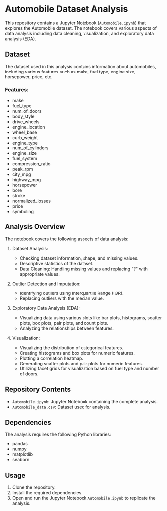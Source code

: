 # Automobile Dataset Analysis

This repository contains a Jupyter Notebook (`Automobile.ipynb`) that explores the Automobile dataset. The notebook covers various aspects of data analysis including data cleaning, visualization, and exploratory data analysis (EDA).

## Dataset
The dataset used in this analysis contains information about automobiles, including various features such as make, fuel type, engine size, horsepower, price, etc.

### Features:
- make
- fuel_type
- num_of_doors
- body_style
- drive_wheels
- engine_location
- wheel_base
- curb_weight
- engine_type
- num_of_cylinders
- engine_size
- fuel_system
- compression_ratio
- peak_rpm
- city_mpg
- highway_mpg
- horsepower
- bore
- stroke
- normalized_losses
- price
- symboling

## Analysis Overview
The notebook covers the following aspects of data analysis:

1. Dataset Analysis:
   - Checking dataset information, shape, and missing values.
   - Descriptive statistics of the dataset.
   - Data Cleaning: Handling missing values and replacing "?" with appropriate values.
   
2. Outlier Detection and Imputation:
   - Identifying outliers using Interquartile Range (IQR).
   - Replacing outliers with the median value.

3. Exploratory Data Analysis (EDA):
   - Visualizing data using various plots like bar plots, histograms, scatter plots, box plots, pair plots, and count plots.
   - Analyzing the relationships between features.

4. Visualization:
   - Visualizing the distribution of categorical features.
   - Creating histograms and box plots for numeric features.
   - Plotting a correlation heatmap.
   - Generating scatter plots and pair plots for numeric features.
   - Utilizing facet grids for visualization based on fuel type and number of doors.

## Repository Contents
- `Automobile.ipynb`: Jupyter Notebook containing the complete analysis.
- `Automobile_data.csv`: Dataset used for analysis.

## Dependencies
The analysis requires the following Python libraries:
- pandas
- numpy
- matplotlib
- seaborn

## Usage
1. Clone the repository.
2. Install the required dependencies.
3. Open and run the Jupyter Notebook `Automobile.ipynb` to replicate the analysis.

